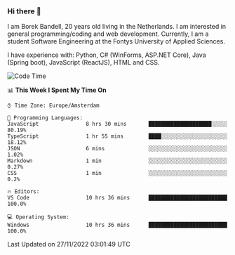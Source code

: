 ### Hi there 👋

I am Borek Bandell, 20 years old living in the Netherlands. I am interested in general programming/coding and web development. Currently, I am a student Software Engineering at the Fontys University of Applied Sciences.

I have experience with: Python, C# (WinForms, ASP.NET Core), Java (Spring boot), JavaScript (ReactJS), HTML and CSS.

<!--START_SECTION:waka-->
![Code Time](http://img.shields.io/badge/Code%20Time-287%20hrs%2050%20mins-blue)

📊 **This Week I Spent My Time On** 

```text
⌚︎ Time Zone: Europe/Amsterdam

💬 Programming Languages: 
JavaScript               8 hrs 30 mins       ████████████████████░░░░░   80.19% 
TypeScript               1 hr 55 mins        ████░░░░░░░░░░░░░░░░░░░░░   18.12% 
JSON                     6 mins              ░░░░░░░░░░░░░░░░░░░░░░░░░   1.02% 
Markdown                 1 min               ░░░░░░░░░░░░░░░░░░░░░░░░░   0.27% 
CSS                      1 min               ░░░░░░░░░░░░░░░░░░░░░░░░░   0.2%

🔥 Editors: 
VS Code                  10 hrs 36 mins      █████████████████████████   100.0%

💻 Operating System: 
Windows                  10 hrs 36 mins      █████████████████████████   100.0%

```


 Last Updated on 27/11/2022 03:01:49 UTC
<!--END_SECTION:waka-->

<!--**tcBorek2002/tcBorek2002** is a ✨ _special_ ✨ repository because its `README.md` (this file) appears on your GitHub profile.

Here are some ideas to get you started:

- 🔭 I’m currently working on ...
- 🌱 I’m currently learning ...
- 👯 I’m looking to collaborate on ...
- 🤔 I’m looking for help with ...
- 💬 Ask me about ...
- 📫 How to reach me: ...
- 😄 Pronouns: ...
- ⚡ Fun fact: ...
-->

